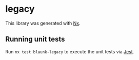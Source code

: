 # legacy

This library was generated with [Nx](https://nx.dev).

## Running unit tests

Run `nx test blaunk-legacy` to execute the unit tests via
[Jest](https://jestjs.io).
